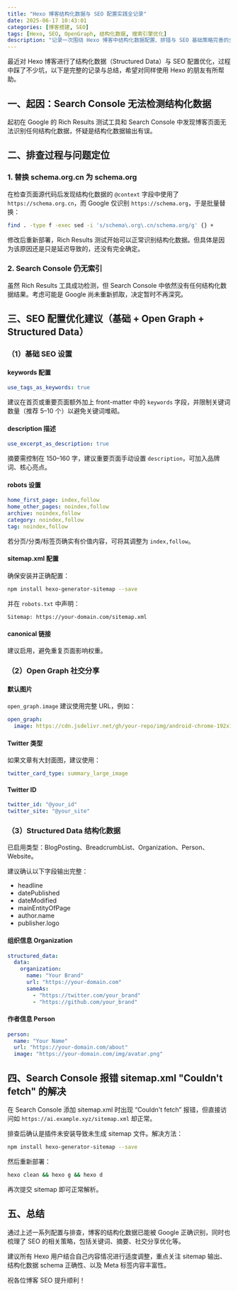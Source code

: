 ```yaml
---
title: "Hexo 博客结构化数据与 SEO 配置实践全记录"
date: 2025-06-17 10:43:01
categories: [博客搭建, SEO]
tags: [Hexo, SEO, OpenGraph, 结构化数据, 搜索引擎优化]
description: "记录一次围绕 Hexo 博客中结构化数据配置、排错与 SEO 基础策略完善的全过程实践，涵盖关键词策略、社交分享、Google Rich Results 测试等内容。"
---
```


最近对 Hexo 博客进行了结构化数据（Structured Data）与 SEO 配置优化，过程中踩了不少坑，以下是完整的记录与总结，希望对同样使用 Hexo 的朋友有所帮助。

## 一、起因：Search Console 无法检测结构化数据

起初在 Google 的 Rich Results 测试工具和 Search Console 中发现博客页面无法识别任何结构化数据，怀疑是结构化数据输出有误。

## 二、排查过程与问题定位

### 1. 替换 schema.org.cn 为 schema.org

在检查页面源代码后发现结构化数据的 `@context` 字段中使用了 `https://schema.org.cn`，而 Google 仅识别 `https://schema.org`，于是批量替换：

```bash
find . -type f -exec sed -i 's/schema\.org\.cn/schema.org/g' {} +
```

修改后重新部署，Rich Results 测试开始可以正常识别结构化数据。但具体是因为该原因还是只是延迟导致的，还没有完全确定。

### 2. Search Console 仍无索引

虽然 Rich Results 工具成功检测，但 Search Console 中依然没有任何结构化数据结果。考虑可能是 Google 尚未重新抓取，决定暂时不再深究。

## 三、SEO 配置优化建议（基础 + Open Graph + Structured Data）

### （1）基础 SEO 设置

#### keywords 配置

```yaml
use_tags_as_keywords: true
```

建议在首页或重要页面额外加上 front-matter 中的 `keywords` 字段，并限制关键词数量（推荐 5–10 个）以避免关键词堆砌。

#### description 描述

```yaml
use_excerpt_as_description: true
```

摘要需控制在 150–160 字，建议重要页面手动设置 `description`，可加入品牌词、核心亮点。

#### robots 设置

```yaml
home_first_page: index,follow
home_other_pages: noindex,follow
archive: noindex,follow
category: noindex,follow
tag: noindex,follow
```

若分页/分类/标签页确实有价值内容，可将其调整为 `index,follow`。

#### sitemap.xml 配置

确保安装并正确配置：

```bash
npm install hexo-generator-sitemap --save
```

并在 `robots.txt` 中声明：

```
Sitemap: https://your-domain.com/sitemap.xml
```

#### canonical 链接

建议启用，避免重复页面影响权重。

### （2）Open Graph 社交分享

#### 默认图片

`open_graph.image` 建议使用完整 URL，例如：

```yaml
open_graph:
  image: https://cdn.jsdelivr.net/gh/your-repo/img/android-chrome-192x192.png
```

#### Twitter 类型

如果文章有大封面图，建议使用：

```yaml
twitter_card_type: summary_large_image
```

#### Twitter ID

```yaml
twitter_id: "@your_id"
twitter_site: "@your_site"
```

### （3）Structured Data 结构化数据

已启用类型：BlogPosting、BreadcrumbList、Organization、Person、Website。

建议确认以下字段输出完整：

- headline
- datePublished
- dateModified
- mainEntityOfPage
- author.name
- publisher.logo

#### 组织信息 Organization

```yaml
structured_data:
  data:
    organization:
      name: "Your Brand"
      url: "https://your-domain.com"
      sameAs:
        - "https://twitter.com/your_brand"
        - "https://github.com/your_brand"
```

#### 作者信息 Person

```yaml
person:
  name: "Your Name"
  url: "https://your-domain.com/about"
  image: "https://your-domain.com/img/avatar.png"
```

## 四、Search Console 报错 sitemap.xml "Couldn't fetch" 的解决

在 Search Console 添加 sitemap.xml 时出现 “Couldn't fetch” 报错，但直接访问如 `https://ai.example.xyz/sitemap.xml` 却正常。

排查后确认是插件未安装导致未生成 sitemap 文件。解决方法：

```bash
npm install hexo-generator-sitemap --save
```

然后重新部署：

```bash
hexo clean && hexo g && hexo d
```

再次提交 sitemap 即可正常解析。

## 五、总结

通过上述一系列配置与排查，博客的结构化数据已能被 Google 正确识别，同时也梳理了 SEO 的相关策略，包括关键词、摘要、社交分享优化等。

建议所有 Hexo 用户结合自己内容情况进行适度调整，重点关注 sitemap 输出、结构化数据 schema 正确性、以及 Meta 标签内容丰富性。

祝各位博客 SEO 提升顺利！
